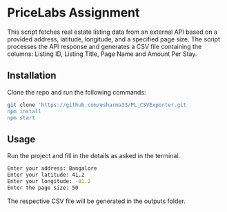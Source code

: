 # PriceLabs Assignment

This script fetches real estate listing data from an external API based on a provided address, latitude, longitude, and a specified page size. The script processes the API response and generates a CSV file containing the columns:
Listing ID, Listing Title, Page Name and Amount Per Stay.


## Installation

Clone the repo and run the following commands:

```bash
git clone 'https://github.com/esharma33/PL_CSVExporter.git
npm install 
npm start
```

## Usage

Run the project and fill in the details as asked in the terminal. 

```bash
Enter your address: Bangalore
Enter your latitude: 41.2
Enter your longitude: -81.2
Enter the page size: 50
``` 

The respective CSV file will be generated in the outputs folder.


